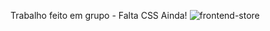 Trabalho feito em grupo - Falta CSS Ainda! ![frontend-store](https://user-images.githubusercontent.com/89083420/164317541-8eb498bb-0e22-44cd-bdb9-640478812562.gif)
